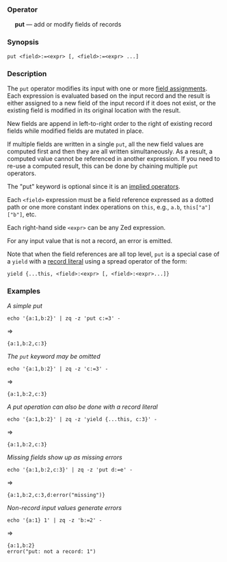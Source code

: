 ### Operator

&emsp; **put** &mdash; add or modify fields of records

### Synopsis
```
put <field>:=<expr> [, <field>:=<expr> ...]
```
### Description

The `put` operator modifies its input with
one or more [field assignments](../language.md#field-assignments).
Each expression is evaluated based on the input record
and the result is either assigned to a new field of the input record if it does not
exist, or the existing field is modified in its original location with the result.

New fields are append in left-to-right order to the right of existing record fields
while modified fields are mutated in place.

If multiple fields are written in a single `put`, all the new field values are
computed first and then they are all written simultaneously.  As a result,
a computed value cannot be referenced in another expression.  If you need
to re-use a computed result, this can be done by chaining multiple `put` operators.

The "put" keyword is optional since it is an
[implied operators](../language.md#implied-operators).

Each `<field>` expression must be a field reference expressed as a dotted path or one more
constant index operations on `this`, e.g., `a.b`, `this["a"]["b"]`,
etc.

Each right-hand side `<expr>` can be any Zed expression.

For any input value that is not a record, an error is emitted.

Note that when the field references are all top level,
`put` is a special case of a `yield` with a
[record literal](../language.md#record-literal)
using a spread operator of the form:
```
yield {...this, <field>:<expr> [, <field>:<expr>...]}
```

### Examples

_A simple put_
```mdtest-command
echo '{a:1,b:2}' | zq -z 'put c:=3' -
```
=>
```mdtest-output
{a:1,b:2,c:3}
```
_The `put` keyword may be omitted_
```mdtest-command
echo '{a:1,b:2}' | zq -z 'c:=3' -
```
=>
```mdtest-output
{a:1,b:2,c:3}
```
_A _put_ operation can also be done with a record literal_
```mdtest-command
echo '{a:1,b:2}' | zq -z 'yield {...this, c:3}' -
```
=>
```mdtest-output
{a:1,b:2,c:3}
```
_Missing fields show up as missing errors_
```mdtest-command
echo '{a:1,b:2,c:3}' | zq -z 'put d:=e' -
```
=>
```mdtest-output
{a:1,b:2,c:3,d:error("missing")}
```
_Non-record input values generate errors_
```mdtest-command
echo '{a:1} 1' | zq -z 'b:=2' -
```
=>
```mdtest-output
{a:1,b:2}
error("put: not a record: 1")
```
